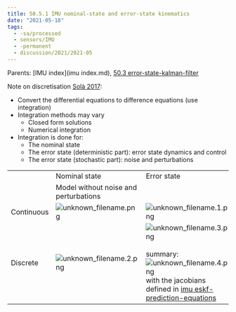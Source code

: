 ```yaml
---
title: 50.5.1 IMU nominal-state and error-state kinematics
date: "2021-05-18"
tags:
  - -sa/processed
  - sensors/IMU
  - -permanent
  - discussion/2021/2021-05
---
```


Parents: [IMU index](imu index.md), [50.3 error-state-kalman-filter](50.3-error-state-kalman-filter.md)

Note on discretisation [Solà 2017](solà-2017.md):

*   Convert the differential equations to difference equations (use integration)
*   Integration methods may vary
    *   Closed form solutions
    *   Numerical integration
*   Integration is done for:
    *   The nominal state
    *   The error state (deterministic part): error state dynamics and control
    *   The error state (stochastic part): noise and perturbations

|     |     |     |
| --- | --- | --- |
|     | Nominal state | Error state |
|     | Model without noise and perturbations |     |
| Continuous | ![unknown_filename.png](./_resources/50.5.1_IMU_nominal-state_and_error-state_kinematics.resources/unknown_filename.png) | ![unknown_filename.1.png](./_resources/50.5.1_IMU_nominal-state_and_error-state_kinematics.resources/unknown_filename.1.png) |
| Discrete | ![unknown_filename.2.png](./_resources/50.5.1_imu_nominal-state_and_error-state_kinematics.resources/unknown_filename.2.png) | ![unknown_filename.3.png](./_resources/50.5.1_imu_nominal-state_and_error-state_kinematics.resources/unknown_filename.3.png)<br><br>summary:<br>![unknown_filename.4.png](./_resources/50.5.1_imu_nominal-state_and_error-state_kinematics.resources/unknown_filename.4.png)<br>with the jacobians defined in [imu eskf-prediction-equations](imu-eskf-prediction-equations.md) |

